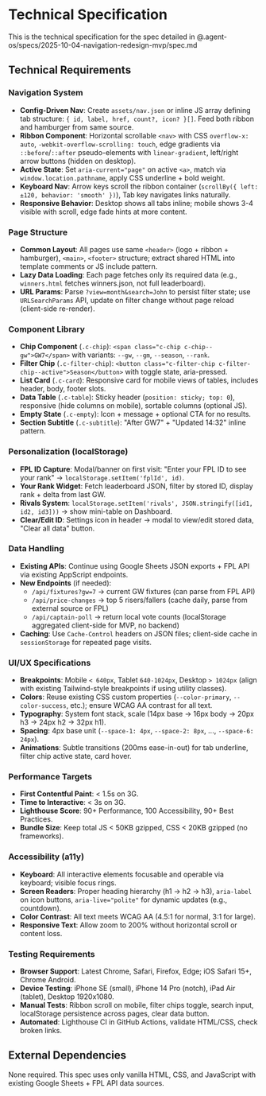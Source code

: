 # Technical Specification

This is the technical specification for the spec detailed in
@.agent-os/specs/2025-10-04-navigation-redesign-mvp/spec.md

## Technical Requirements

### Navigation System

- **Config-Driven Nav**: Create `assets/nav.json` or inline JS array defining tab structure:
  `{ id, label, href, count?, icon? }[]`. Feed both ribbon and hamburger from same source.
- **Ribbon Component**: Horizontal scrollable `<nav>` with CSS `overflow-x: auto`,
  `-webkit-overflow-scrolling: touch`, edge gradients via `::before`/`::after` pseudo-elements with
  `linear-gradient`, left/right arrow buttons (hidden on desktop).
- **Active State**: Set `aria-current="page"` on active `<a>`, match via `window.location.pathname`,
  apply CSS underline + bold weight.
- **Keyboard Nav**: Arrow keys scroll the ribbon container
  (`scrollBy({ left: ±120, behavior: 'smooth' })`), Tab key navigates links naturally.
- **Responsive Behavior**: Desktop shows all tabs inline; mobile shows 3-4 visible with scroll, edge
  fade hints at more content.

### Page Structure

- **Common Layout**: All pages use same `<header>` (logo + ribbon + hamburger), `<main>`, `<footer>`
  structure; extract shared HTML into template comments or JS include pattern.
- **Lazy Data Loading**: Each page fetches only its required data (e.g., `winners.html` fetches
  winners.json, not full leaderboard).
- **URL Params**: Parse `?view=month&search=John` to persist filter state; use `URLSearchParams`
  API, update on filter change without page reload (client-side re-render).

### Component Library

- **Chip Component** (`.c-chip`): `<span class="c-chip c-chip--gw">GW7</span>` with variants:
  `--gw`, `--gm`, `--season`, `--rank`.
- **Filter Chip** (`.c-filter-chip`):
  `<button class="c-filter-chip c-filter-chip--active">Season</button>` with toggle state,
  aria-pressed.
- **List Card** (`.c-card`): Responsive card for mobile views of tables, includes header, body,
  footer slots.
- **Data Table** (`.c-table`): Sticky header (`position: sticky; top: 0`), responsive (hide columns
  on mobile), sortable columns (optional JS).
- **Empty State** (`.c-empty`): Icon + message + optional CTA for no results.
- **Section Subtitle** (`.c-subtitle`): "After GW7" + "Updated 14:32" inline pattern.

### Personalization (localStorage)

- **FPL ID Capture**: Modal/banner on first visit: "Enter your FPL ID to see your rank" →
  `localStorage.setItem('fplId', id)`.
- **Your Rank Widget**: Fetch leaderboard JSON, filter by stored ID, display rank + delta from last
  GW.
- **Rivals System**: `localStorage.setItem('rivals', JSON.stringify([id1, id2, id3]))` → show
  mini-table on Dashboard.
- **Clear/Edit ID**: Settings icon in header → modal to view/edit stored data, "Clear all data"
  button.

### Data Handling

- **Existing APIs**: Continue using Google Sheets JSON exports + FPL API via existing AppScript
  endpoints.
- **New Endpoints** (if needed):
  - `/api/fixtures?gw=7` → current GW fixtures (can parse from FPL API)
  - `/api/price-changes` → top 5 risers/fallers (cache daily, parse from external source or FPL)
  - `/api/captain-poll` → return local vote counts (localStorage aggregated client-side for MVP, no
    backend)
- **Caching**: Use `Cache-Control` headers on JSON files; client-side cache in `sessionStorage` for
  repeated page visits.

### UI/UX Specifications

- **Breakpoints**: Mobile `< 640px`, Tablet `640-1024px`, Desktop `> 1024px` (align with existing
  Tailwind-style breakpoints if using utility classes).
- **Colors**: Reuse existing CSS custom properties (`--color-primary`, `--color-success`, etc.);
  ensure WCAG AA contrast for all text.
- **Typography**: System font stack, scale (14px base → 16px body → 20px h3 → 24px h2 → 32px h1).
- **Spacing**: 4px base unit (`--space-1: 4px`, `--space-2: 8px`, ..., `--space-6: 24px`).
- **Animations**: Subtle transitions (200ms ease-in-out) for tab underline, filter chip active
  state, card hover.

### Performance Targets

- **First Contentful Paint**: < 1.5s on 3G.
- **Time to Interactive**: < 3s on 3G.
- **Lighthouse Score**: 90+ Performance, 100 Accessibility, 90+ Best Practices.
- **Bundle Size**: Keep total JS < 50KB gzipped, CSS < 20KB gzipped (no frameworks).

### Accessibility (a11y)

- **Keyboard**: All interactive elements focusable and operable via keyboard; visible focus rings.
- **Screen Readers**: Proper heading hierarchy (h1 → h2 → h3), `aria-label` on icon buttons,
  `aria-live="polite"` for dynamic updates (e.g., countdown).
- **Color Contrast**: All text meets WCAG AA (4.5:1 for normal, 3:1 for large).
- **Responsive Text**: Allow zoom to 200% without horizontal scroll or content loss.

### Testing Requirements

- **Browser Support**: Latest Chrome, Safari, Firefox, Edge; iOS Safari 15+, Chrome Android.
- **Device Testing**: iPhone SE (small), iPhone 14 Pro (notch), iPad Air (tablet), Desktop
  1920x1080.
- **Manual Tests**: Ribbon scroll on mobile, filter chips toggle, search input, localStorage
  persistence across pages, clear data button.
- **Automated**: Lighthouse CI in GitHub Actions, validate HTML/CSS, check broken links.

## External Dependencies

None required. This spec uses only vanilla HTML, CSS, and JavaScript with existing Google Sheets +
FPL API data sources.
